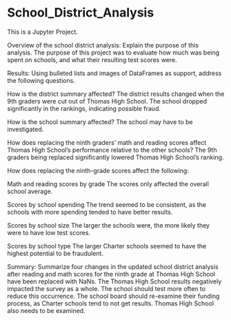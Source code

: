 # School_District_Analysis
This is a Jupyter Project.


Overview of the school district analysis: Explain the purpose of this analysis.
     The purpose of this project was to evaluate how much was being spent on schools, and what their resulting test scores were.


Results: Using bulleted lists and images of DataFrames as support, address the following questions.

How is the district summary affected?
     The district results changed when the 9th graders were cut out of Thomas High School. The school dropped significantly in the rankings, indicating possible fraud.

How is the school summary affected?
     The school may have to be investigated.

How does replacing the ninth graders’ math and reading scores affect Thomas High School’s performance relative to the other schools?
     The 9th graders being replaced significantly lowered Thomas High School’s ranking.

How does replacing the ninth-grade scores affect the following:

Math and reading scores by grade
     The scores only affected the overall school average.

Scores by school spending
     The trend seemed to be consistent, as the schools with more spending tended to have better results.

Scores by school size
     The larger the schools were, the more likely they were to have low test scores.

Scores by school type
    The larger Charter schools seemed to have the highest potential to be fraudulent.


Summary: Summarize four changes in the updated school district analysis after reading and math scores for the ninth grade at Thomas High School have been replaced with NaNs.
     The Thomas High School results negatively impacted the survey as a whole. The school should test more often to reduce this occurrence. The school board should re-examine their funding process, as Charter schools tend to not get results. Thomas High School also needs to be examined.
